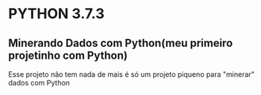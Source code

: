 # PYTHON 3.7.3

## Minerando Dados com Python(meu primeiro projetinho com Python)

Esse projeto não tem nada de mais é só um projeto piqueno para "minerar" dados com Python